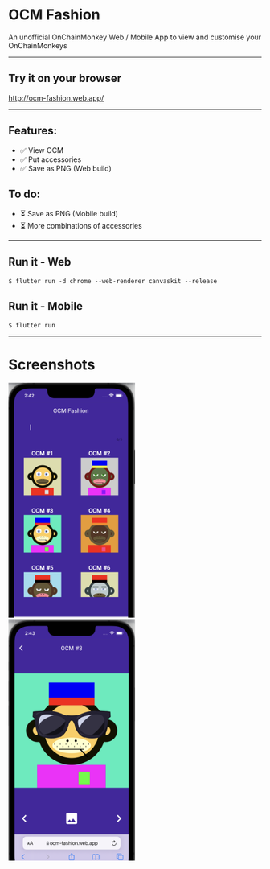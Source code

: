 # OCM Fashion
An unofficial OnChainMonkey Web / Mobile App to view and customise your OnChainMonkeys

---
## Try it on your browser
http://ocm-fashion.web.app/

---
## Features:
- ✅ View OCM 
- ✅ Put accessories
- ✅ Save as PNG (Web build)

## To do:
- ⏳ Save as PNG (Mobile build)
- ⏳ More combinations of accessories

---
## Run it - Web
```
$ flutter run -d chrome --web-renderer canvaskit --release
```

## Run it - Mobile
```
$ flutter run
```

---
# Screenshots

<img src="screenshots/screenshot-1.png" width="50%" />
<img src="screenshots/screenshot-2.png" width="50%" />